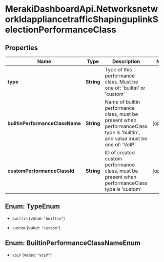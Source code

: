# MerakiDashboardApi.NetworksnetworkIdappliancetrafficShapinguplinkSelectionPerformanceClass

## Properties
Name | Type | Description | Notes
------------ | ------------- | ------------- | -------------
**type** | **String** | Type of this performance class. Must be one of: 'builtin' or 'custom' | 
**builtinPerformanceClassName** | **String** | Name of builtin performance class, must be present when performanceClass type is 'builtin', and value must be one of: 'VoIP' | [optional] 
**customPerformanceClassId** | **String** | ID of created custom performance class, must be present when performanceClass type is 'custom' | [optional] 


<a name="TypeEnum"></a>
## Enum: TypeEnum


* `builtin` (value: `"builtin"`)

* `custom` (value: `"custom"`)




<a name="BuiltinPerformanceClassNameEnum"></a>
## Enum: BuiltinPerformanceClassNameEnum


* `voIP` (value: `"VoIP"`)




